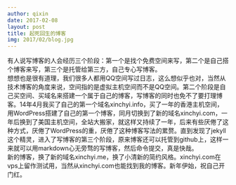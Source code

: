 ```yaml
---
author: qixin
date: 2017-02-08
layout: post
title: 起死回生的博客
img: 2017/02/blog.jpg
---
```


有人说写博客的人会经历三个阶段：第一个是找个免费空间来写，第二个是自己搭个博客来写，第三个是托管给第三方，自己专心写博客。</br>
想想也是很有道理，我们很多人都用QQ空间写过日志，这么想似乎也对，当然从技术博客的角度来说，空间指的是虚拟主机空间而不是QQ空间。第二个阶段是自己买空间、买域名来搭建一个属于自己的博客，写博客的同时也免不了要打理博客。14年4月我买了自己的第一个域名xinchyi.info，买了一年的香港主机空间，用WordPress搭建了自己的第一个博客，同月切换到了新的域名xinchyi.com，一年后换到了美国主机空间，全站大搬家，就这样又持续了一年，后来有些厌倦了这种方式，厌倦了WordPress的重，厌倦了这种博客写法的累赘。直到发现了jekyll这个精灵，进入了写博客的第三个阶段，原来博客还可以托管到github上，这样一来就可以用markdown心无旁骛的写博客，然后命令提交，真是快哉。</br> 
新的博客，换了新的域名xinchyi.me，换了小清新的简约风格。xinchyi.com在vps上留作测试用，当然从xinchyi.com也能找到我的博客。新年伊始，祝自己开门红。
